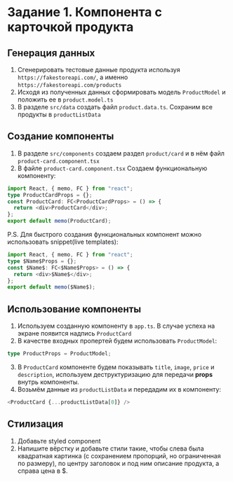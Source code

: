 # Задание 1. Компонента с карточкой продукта

## Генерация данных

1. Сгенерировать тестовые данные продукта используя `https://fakestoreapi.com/`, а именно `https://fakestoreapi.com/products`
2. Исходя из полученных данных сформировать модель `ProductModel` и положить ее в `product.model.ts`
3. В разделе `src/data` создать файл `product.data.ts`. Сохраним все продукты в `productListData`

## Создание компоненты

1. В разделе `src/components` создаем раздел `product/card` и в нём файл `product-card.component.tsx`
2. В файле `product-card.component.tsx` Создаем функциональную компоненту:

```typescript
import React, { memo, FC } from "react";
type ProductCardProps = {};
const ProductCard: FC<ProductCardProps> = () => {
  return <div>ProductCard</div>;
};
export default memo(ProductCard);
```

P.S. Для быстрого создания функциональных компонент можно использовать snippet(live templates):

```typescript
import React, { memo, FC } from "react";
type $Name$Props = {};
const $Name$: FC<$Name$Props> = () => {
  return <div>$Name$</div>;
};
export default memo($Name$);
```

## Использование компоненты

1. Используем созданную компоненту в `app.ts`. В случае успеха на экране появится надпись `ProductCard`
2. В качестве входных пропертей будем использовать `ProductModel`:

```typescript
type ProductProps = ProductModel;
```

3. В `ProductCard` компоненте будем показывать `title`, `image`, `price` и `description`, используем деструктуризацию для передачи **props** внутрь компоненты.
4. Возьмём данные из `productListData` и передадим их в компоненту:

```typescript
<ProductCard {...productListData[0]} />
```

## Стилизация

1. Добавьте styled component
2. Напишите вёрстку и добавьте стили такие, чтобы слева была квадратная картинка (с сохранением пропорций, но ограниченная по размеру), по центру заголовок и под ним описание продукта, а справа цена в $.
